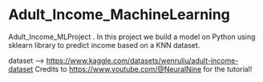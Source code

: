 # Adult_Income_MachineLearning
Adult_Income_MLProject . In this project we build a model on Python using sklearn library to predict income based on a KNN dataset. 

dataset --> https://www.kaggle.com/datasets/wenruliu/adult-income-dataset
Credits to https://www.youtube.com/@NeuralNine for the tutorial!
